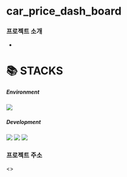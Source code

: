 # car_price_dash_board

### 프로젝트 소개
- 

<!-- <img src="https://img.shields.io/badge/표시할이름-색상?style=for-the-badge&logo=기술스택아이콘&logoColor=white"> -->
<h1>📚 STACKS</h1>

##### Environment
<img src="https://img.shields.io/badge/VisualStudioCode-#007ACC?style=for-the-badge&logo=VisualStudioCode&logoColor=white"> 
<img sre="https://img.shields.io/badge/Git-#F05032?style=for-the-badge&logo=Git&logoColor=white">
<img sre="https://img.shields.io/badge/GitHub-#181717 style=for-the-badge&logo=GitHub&logoColor=white">

##### Development
<img src="https://img.shields.io/badge/python-3776AB?style=for-the-badge&logo=python&logoColor=white"> 
<img src="https://img.shields.io/badge/Streamlit-FF4B4B?style=for-the-badge&logo=Streamlit&logoColor=white">   
<img src="https://img.shields.io/badge/Pandas-#150458?style=for-the-badge&logo=Pandas&logoColor=white">   


### 프로젝트 주소
<>